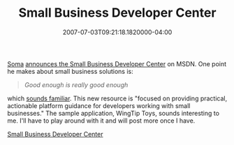 ﻿---
title: Small Business Developer Center
date: "2007-07-03T09:21:18.1820000-04:00"
description: "Somaannounces the Small Business Developer Center on MSDN. One point he makes about small business solutions is: Good enough is really good enough"
featuredImage: img/small-business-developer-center-featured.png
---

[Soma](http://blogs.msdn.com/somasegar) [announces the Small Business Developer Center](http://blogs.msdn.com/somasegar/archive/2007/06/30/small-business-developer-center-on-msdn.aspx) on MSDN. One point he makes about small business solutions is:

> *Good enough is really good enough*

which [sounds familiar](http://aspadvice.com/blogs/ssmith/archive/2007/06/27/Beyond-Good-Enough-Is-Waste.aspx). This new resource is "focused on providing practical, actionable platform guidance for developers working with small businesses." The sample application, WingTip Toys, sounds interesting to me. I'll have to play around with it and will post more once I have.

[Small Business Developer Center](http://msdn2.microsoft.com/en-us/smallbusiness/default.aspx)

